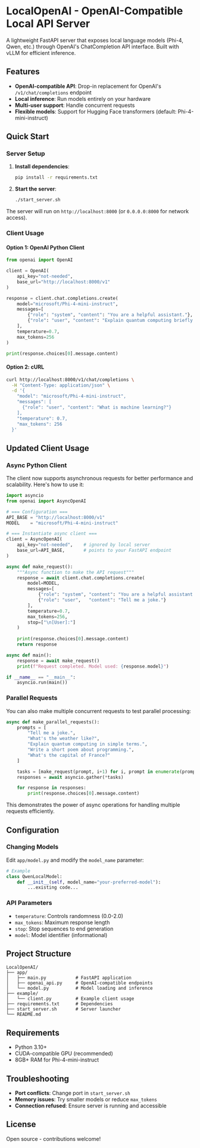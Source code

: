 # LocalOpenAI - OpenAI-Compatible Local API Server

A lightweight FastAPI server that exposes local language models (Phi-4, Qwen, etc.) through OpenAI's ChatCompletion API interface. Built with vLLM for efficient inference.

## Features

- **OpenAI-compatible API**: Drop-in replacement for OpenAI's `/v1/chat/completions` endpoint
- **Local inference**: Run models entirely on your hardware
- **Multi-user support**: Handle concurrent requests
- **Flexible models**: Support for Hugging Face transformers (default: Phi-4-mini-instruct)

## Quick Start

### Server Setup

1. **Install dependencies**:

    ```bash
    pip install -r requirements.txt
    ```

2. **Start the server**:

    ```bash
    ./start_server.sh
    ```

The server will run on `http://localhost:8000` (or `0.0.0.0:8000` for network access).

### Client Usage

#### Option 1: OpenAI Python Client

```python
from openai import OpenAI

client = OpenAI(
    api_key="not-needed",
    base_url="http://localhost:8000/v1"
)

response = client.chat.completions.create(
    model="microsoft/Phi-4-mini-instruct",
    messages=[
        {"role": "system", "content": "You are a helpful assistant."},
        {"role": "user", "content": "Explain quantum computing briefly."}
    ],
    temperature=0.7,
    max_tokens=256
)

print(response.choices[0].message.content)
```

#### Option 2: cURL

```bash
curl http://localhost:8000/v1/chat/completions \
  -H "Content-Type: application/json" \
  -d '{
    "model": "microsoft/Phi-4-mini-instruct",
    "messages": [
      {"role": "user", "content": "What is machine learning?"}
    ],
    "temperature": 0.7,
    "max_tokens": 256
  }'
```

## Updated Client Usage

### Async Python Client

The client now supports asynchronous requests for better performance and scalability. Here's how to use it:

```python
import asyncio
from openai import AsyncOpenAI

# === Configuration ===
API_BASE = "http://localhost:8000/v1"
MODEL    = "microsoft/Phi-4-mini-instruct"

# === Instantiate async client ===
client = AsyncOpenAI(
    api_key="not-needed",    # ignored by local server
    base_url=API_BASE,       # points to your FastAPI endpoint
)

async def make_request():
    """Async function to make the API request"""
    response = await client.chat.completions.create(
        model=MODEL,
        messages=[
            {"role": "system", "content": "You are a helpful assistant."},
            {"role": "user",   "content": "Tell me a joke."}
        ],
        temperature=0.7,
        max_tokens=256,
        stop=["\n[User]:"]
    )
    
    print(response.choices[0].message.content)
    return response

async def main():
    response = await make_request()
    print(f"Request completed. Model used: {response.model}")

if __name__ == "__main__":
    asyncio.run(main())
```

### Parallel Requests

You can also make multiple concurrent requests to test parallel processing:

```python
async def make_parallel_requests():
    prompts = [
        "Tell me a joke.",
        "What's the weather like?",
        "Explain quantum computing in simple terms.",
        "Write a short poem about programming.",
        "What's the capital of France?"
    ]

    tasks = [make_request(prompt, i+1) for i, prompt in enumerate(prompts)]
    responses = await asyncio.gather(*tasks)

    for response in responses:
        print(response.choices[0].message.content)
```

This demonstrates the power of async operations for handling multiple requests efficiently.

## Configuration

### Changing Models

Edit `app/model.py` and modify the `model_name` parameter:

```python
# Example
class QwenLocalModel:
    def __init__(self, model_name="your-preferred-model"):
        ...existing code...
```

### API Parameters

- `temperature`: Controls randomness (0.0-2.0)
- `max_tokens`: Maximum response length
- `stop`: Stop sequences to end generation
- `model`: Model identifier (informational)

## Project Structure

```
LocalOpenAI/
├── app/
│   ├── main.py           # FastAPI application
│   ├── openai_api.py     # OpenAI-compatible endpoints
│   └── model.py          # Model loading and inference
├── example/
│   └── client.py         # Example client usage
├── requirements.txt      # Dependencies
├── start_server.sh       # Server launcher
└── README.md
```

## Requirements

- Python 3.10+
- CUDA-compatible GPU (recommended)
- 8GB+ RAM for Phi-4-mini-instruct

## Troubleshooting

- **Port conflicts**: Change port in `start_server.sh`
- **Memory issues**: Try smaller models or reduce `max_tokens`
- **Connection refused**: Ensure server is running and accessible

## License

Open source - contributions welcome!